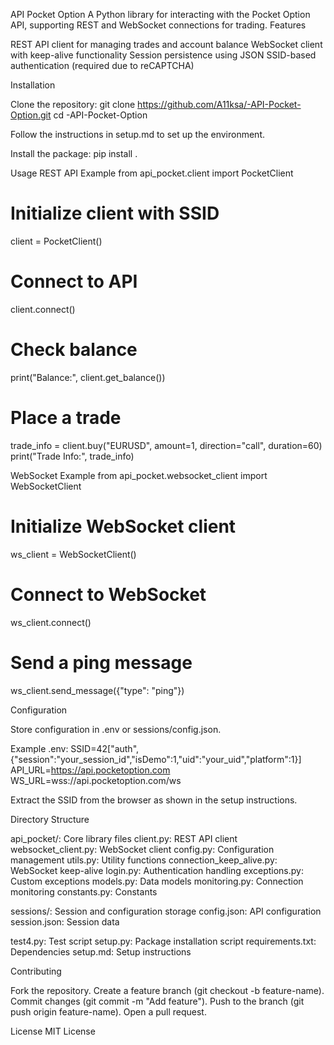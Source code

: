 API Pocket Option
A Python library for interacting with the Pocket Option API, supporting REST and WebSocket connections for trading.
Features

REST API client for managing trades and account balance
WebSocket client with keep-alive functionality
Session persistence using JSON
SSID-based authentication (required due to reCAPTCHA)

Installation

Clone the repository:
git clone https://github.com/A11ksa/-API-Pocket-Option.git
cd -API-Pocket-Option


Follow the instructions in setup.md to set up the environment.

Install the package:
pip install .



Usage
REST API Example
from api_pocket.client import PocketClient

# Initialize client with SSID
client = PocketClient()

# Connect to API
client.connect()

# Check balance
print("Balance:", client.get_balance())

# Place a trade
trade_info = client.buy("EURUSD", amount=1, direction="call", duration=60)
print("Trade Info:", trade_info)

WebSocket Example
from api_pocket.websocket_client import WebSocketClient

# Initialize WebSocket client
ws_client = WebSocketClient()

# Connect to WebSocket
ws_client.connect()

# Send a ping message
ws_client.send_message({"type": "ping"})

Configuration

Store configuration in .env or sessions/config.json.

Example .env:
SSID=42["auth",{"session":"your_session_id","isDemo":1,"uid":"your_uid","platform":1}]
API_URL=https://api.pocketoption.com
WS_URL=wss://api.pocketoption.com/ws


Extract the SSID from the browser as shown in the setup instructions.


Directory Structure

api_pocket/: Core library files
client.py: REST API client
websocket_client.py: WebSocket client
config.py: Configuration management
utils.py: Utility functions
connection_keep_alive.py: WebSocket keep-alive
login.py: Authentication handling
exceptions.py: Custom exceptions
models.py: Data models
monitoring.py: Connection monitoring
constants.py: Constants


sessions/: Session and configuration storage
config.json: API configuration
session.json: Session data


test4.py: Test script
setup.py: Package installation script
requirements.txt: Dependencies
setup.md: Setup instructions

Contributing

Fork the repository.
Create a feature branch (git checkout -b feature-name).
Commit changes (git commit -m "Add feature").
Push to the branch (git push origin feature-name).
Open a pull request.

License
MIT License
